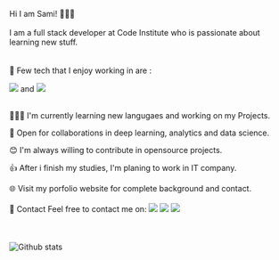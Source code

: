 Hi I am Sami! 🐸🐸🐸<br>
<br>
I am a full stack developer at Code Institute who is passionate about learning new stuff. 
<br><br><br>
🚀 Few tech that I enjoy working in are :

<img src="https://img.shields.io/badge/css-%23239120.svg?&style=flat-square&logo=css3&logoColor=white" /> and <img src="https://img.shields.io/badge/javascript-%23F7DF1E.svg?&style=flat-square&logo=javascript&logoColor=black&labelColor=black" />
<br><br>

👨🏽‍💻 I'm currently learning new langugaes and working on my Projects.

🤝 Open for collaborations in deep learning, analytics and data science.

😊 I'm always willing to contribute in opensource projects.

👍 After i finish my studies, I'm planing to work in IT company.

🌐 Visit my porfolio website for complete background and contact.
<br><br>
📱 Contact
Feel free to contact me on:
 <img src="https://img.shields.io/badge/linkedin-%230077B5.svg?&style=for-the-badge&logo=linkedin&logoColor=white" />  <img src="https://img.shields.io/badge/twitter-%231DA1F2.svg?&style=for-the-badge&logo=twitter&logoColor=white" /> <img src="https://img.shields.io/badge/facebook-%231877F2.svg?&style=for-the-badge&logo=facebook&logoColor=white" />    
<br><br>     
![Github stats](https://github-readme-stats.vercel.app/api?username=sami-sinnari)
